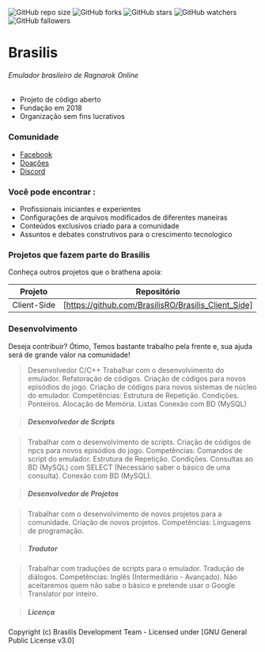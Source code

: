 ![GitHub repo size](https://img.shields.io/github/repo-size/BrasilisRO/Brasilis_Emulator)
![GitHub forks](https://img.shields.io/github/forks/BrasilisRO/Brasilis_Emulator?style=social)
![GitHub stars](https://img.shields.io/github/stars/BrasilisRO/Brasilis_Emulator?style=social)
![GitHub watchers](https://img.shields.io/github/watchers/BrasilisRO/Brasilis_Emulator?style=social)
![GitHub fallowers](https://img.shields.io/github/followers/BrasilisRO?style=social)

# Brasilis
###### Emulador brasileiro de Ragnarok Online

  - Projeto de código aberto
  - Fundação em 2018
  - Organização sem fins lucrativos

### Comunidade

  - [Facebook](https://www.facebook.com//)
  - [Doações](https://pag.ae/7W24R9ir4)
  - [Discord](https://discord.gg/kzSFaTm)
  
### Você pode encontrar :

  - Profissionais iniciantes e experientes 
  - Configurações de arquivos modificados de diferentes maneiras
  - Conteúdos exclusivos criado para a comunidade
  - Assuntos e debates construtivos para o crescimento tecnologico

### Projetos que fazem parte do Brasilis

Conheça outros projetos que o brathena apoia:

| Projeto | Repositório |
| ------ | ------ |
| Client-Side | [https://github.com/BrasilisRO/Brasilis_Client_Side]  |

### Desenvolvimento 

Deseja contribuir? Ótimo,
Temos bastante trabalho pela frente e, sua ajuda será de grande valor na comunidade!

> Desenvolvedor C/C++
> Trabalhar com o desenvolvimento do emulador.
> Refatoração de códigos.
> Criação de códigos para novos episódios do jogo.
> Criação de códigos para novos sistemas de núcleo do emulador.
> Competências:
> Estrutura de Repetição.
> Condições.
> Ponteiros.
> Alocação de Memória.
> Listas
> Conexão com BD (MySQL)

> ##### Desenvolvedor de Scripts

> Trabalhar com o desenvolvimento de scripts.
> Criação de códigos de npcs para novos episódios do jogo.
> Competências:
> Comandos de script do emulador.
> Estrutura de Repetição.
> Condições.
> Consultas ao BD (MySQL) com SELECT (Necessário saber o básico de uma consulta).
> Conexão com BD (MySQL).

> ##### Desenvolvedor de Projetos

> Trabalhar com o desenvolvimento de novos projetos para a comunidade.
> Criação de novos projetos.
> Competências:
> Linguagens de programação.

> ##### Tradutor

> Trabalhar com traduções de scripts para o emulador.
> Tradução de diálogos.
> Competências:
> Inglês (Intermediário - Avançado).
> Não aceitaremos quem não sabe o básico e pretende usar o Google Translator por inteiro.

> ##### Licença

Copyright (c) Brasilis Development Team - Licensed under [GNU General Public License v3.0]
